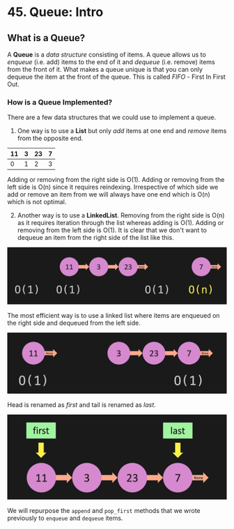 # 45. Queue: Intro

## What is a Queue?

A **Queue** is a *data structure* consisting of items. A queue allows us to *enqueue* (i.e. add) items to the end of it and *dequeue* (i.e. remove) items from the front of it. What makes a queue unique is that you can only dequeue the item at the front of the queue. This is called *FIFO* - First In First Out.

### How is a Queue Implemented?

There are a few data structures that we could use to implement a queue.

1. One way is to use a **List** but only *add* items at one end and *remove* items from the opposite end.

| 11 | 3  | 23 | 7  |
| ---|----|----|----|
| 0  | 1  | 2  | 3  |

Adding or removing from the right side is O(1). Adding or removing from the left side is O(n) since it requires reindexing. Irrespective of which side we add or remove an item from we will always have one end which is O(n) which is not optimal.

2. Another way is to use a **LinkedList**. Removing from the right side is O(n) as it requires iteration through the list whereas adding is O(1). Adding or removing from the left side is O(1). It is clear that we don't want to dequeue an item from the right side of the list like this.

![Linked List Dequeue Right](./images/linked-list-dequeue-right.jpg?raw=true "Linked List Dequeue Right")

The most efficient way is to use a linked list where items are enqueued on the right side and dequeued from the left side.

![Linked List Enqueue Dequeue](./images/linked-list-enqueue-dequeue.jpg?raw=true "Linked List Enqueue Dequeue")

Head is renamed as *first* and tail is renamed as *last*.

![Linked List Queue](./images/linked-list-queue.jpg?raw=true "Linked List Queue")

We will repurpose the `append` and `pop_first` methods that we wrote previously to `enqueue` and `dequeue` items.
